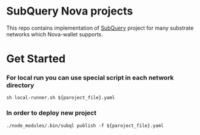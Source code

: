 # SubQuery Nova projects

This repo contains implementation of [SubQuery](https://github.com/subquery/subql) project for many substrate networks which Nova-wallet supports.

# Get Started

### For local run you can use special script in each network directory
```shell
sh local-runner.sh ${paroject_file}.yaml
```

### In order to deploy new project
```shell
./node_modules/.bin/subql publish -f ${paroject_file}.yaml
```
